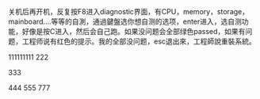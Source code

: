 关机后再开机，反复按F8进入diagnostic界面，有CPU，memory，storage，mainboard....等等的自測，通過鍵盤选你想自测的选项，enter进入，选自测功能，好像是按C进入，然后会自己跑。如果没问题会全部绿色passed，如果有问题，工程师说有红色的提示。我的全部没问题，esc退出來，工程師說重裝系統。

111111111
222

333

444
555
777